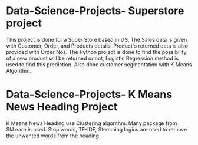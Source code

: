# Data-Science-Projects- Superstore project
This project is done for a Super Store based in US, The Sales data is given with Customer, Order, and Products details. 
Product's returned data is also provided with Order Nos.
The Python project is done to find the possibility of a new product will be returned or not, Logistic Regression method is used to find this prediction.
Also done customer segmentation with K Means Algorithm.

# Data-Science-Projects- K Means News Heading Project
K Means News Heading use Clustering algorithm. Many package from SkLearn is used. Stop words, TF-IDF, Stemming logics are used to remove the unwanted words from the heading
